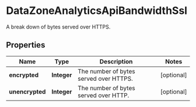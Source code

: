 

# DataZoneAnalyticsApiBandwidthSsl

A break down of bytes served over HTTPS.

## Properties

| Name | Type | Description | Notes |
|------------ | ------------- | ------------- | -------------|
|**encrypted** | **Integer** | The number of bytes served over HTTPS. |  [optional] |
|**unencrypted** | **Integer** | The number of bytes served over HTTP. |  [optional] |



